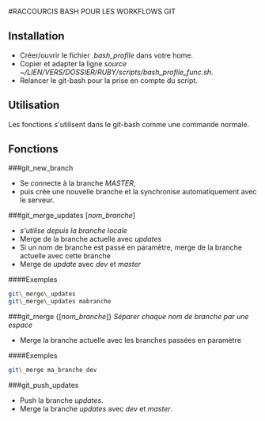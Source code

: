 #RACCOURCIS BASH POUR LES WORKFLOWS GIT

Installation
------
* Créer/ouvrir le fichier _.bash\_profile_ dans votre home.
* Copier et adapter la ligne _source ~/LIEN/VERS/DOSSIER/RUBY/scripts/bash\_profile\_func.sh_.
* Relancer le git-bash pour la prise en compte du script.

Utilisation
------
Les fonctions s'utilisent dans le git-bash comme une commande normale.

Fonctions
------
###git\_new\_branch
* Se connecte à la branche _MASTER_,
* puis crée une nouvelle branche et la synchronise automatiquement avec le serveur.

###git\_merge\_updates [_nom\_branche_]
* *s'utilise depuis la branche locale*
* Merge de la branche actuelle avec _updates_
* Si un nom de branche est passé en paramètre, merge de la branche actuelle avec cette branche
* Merge de _update_ avec _dev_ et _master_

####Exemples
```bash
git\_merge\_updates
git\_merge\_updates mabranche
```

###git\_merge {[_nom\_branche_]}
*Séparer chaque nom de branche par une espace*
* Merge la branche actuelle avec les branches passées en paramètre

####Exemples
```bash
git\_merge ma_branche dev
```

###git\_push\_updates
* Push la branche _updates_.
* Merge la branche _updates_ avec _dev_ et _master_.

